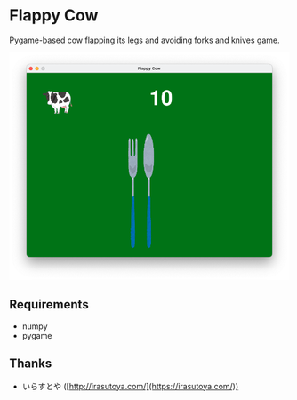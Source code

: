 # Flappy Cow 
Pygame-based cow flapping its legs and avoiding forks and knives game.

![](screenshot.png)

## Requirements
- numpy
- pygame

## Thanks
- いらすとや ([http://irasutoya.com/](https://irasutoya.com/)) 

